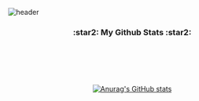 ![header](https://capsule-render.vercel.app/api?type=slice&color=gradient&height=160&section=header&text=Jeongin%20Kang&fontAlign=50&fontAlignY=70&fontSize=90&fontColor=000000)

<h3 align="center">:star2: My Github Stats :star2:</h3>
<div align="center">

<br /><br />
---

  
  
[![Anurag's GitHub stats](https://github-readme-stats.vercel.app/api?username=hyeinisfree&hide_title=true&show_icons=true&include_all_commits=true&disable_animations=true&theme=vue)](https://github.com/anuraghazra/github-readme-stats)
</div>

